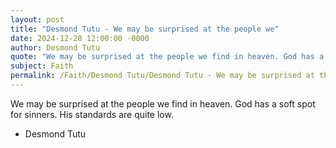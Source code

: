 ```yaml
---
layout: post
title: "Desmond Tutu - We may be surprised at the people we"
date: 2024-12-28 12:00:00 -0000
author: Desmond Tutu
quote: "We may be surprised at the people we find in heaven. God has a soft spot for sinners. His standards are quite low."
subject: Faith
permalink: /Faith/Desmond Tutu/Desmond Tutu - We may be surprised at the people we
---
```


We may be surprised at the people we find in heaven. God has a soft spot for sinners. His standards are quite low.

- Desmond Tutu

